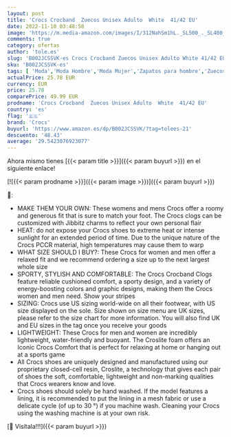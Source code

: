 ```yaml
---
layout: post
title: 'Crocs Crocband  Zuecos Unisex Adulto  White  41/42 EU'
date: 2022-11-10 03:48:58
image: 'https://m.media-amazon.com/images/I/312NahSm1hL._SL500_._SL400_.jpg'
comments: true
category: ofertas
author: 'tole.es'
slug: 'B002JCSSVK-es Crocs Crocband Zuecos Unisex Adulto White 41/42 EU'
sku: 'B002JCSSVK-es'
tags: [ 'Moda','Moda Hombre','Moda Mujer','Zapatos para hombre','Zuecos y mules para hombre','crocs','zuecos','🇪🇸', ]
actualPrice: 25.78 EUR
currency: EUR
price: 25.78
comparePrice: 49.99 EUR
prodname: 'Crocs Crocband  Zuecos Unisex Adulto  White  41/42 EU'
country: 'es'
flag: '🇪🇸'
brand: 'Crocs'
buyurl: 'https://www.amazon.es/dp/B002JCSSVK/?tag=tolees-21'
descuento: '48.43'
average: '29.5423076923077'
---
```


Ahora mismo tienes [{{< param title >}}]({{< param buyurl >}}) en el siguiente enlace!

[![{{< param prodname >}}]({{< param image >}})]({{< param buyurl >}})

🔎:

- MAKE THEM YOUR OWN: These womens and mens Crocs offer a roomy and generous fit that is sure to match your foot. The Crocs clogs can be customized with Jibbitz charms to reflect your own personal flair
- HEAT: do not expose your Crocs shoes to extreme heat or intense sunlight for an extended period of time. Due to the unique nature of the Crocs PCCR material, high temperatures may cause them to warp
- WHAT SIZE SHOULD I BUY?: These Crocs for women and men offer a relaxed fit and we recommend ordering a size up to the next largest whole size
- SPORTY, STYLISH AND COMFORTABLE: The Crocs Crocband Clogs feature reliable cushioned comfort, a sporty design, and a variety of energy-boosting colors and graphic designs, making them the Crocs women and men need. Show your stripes
- SIZING: Crocs use US sizing world-wide on all their footwear, with US size displayed on the sole. Size shown on size menu are UK sizes, please refer to the size chart for more information. You will also find UK and EU sizes in the tag once you receive your goods
- LIGHTWEIGHT: These Crocs for men and women are incredibly lightweight, water-friendly and buoyant. The Croslite foam offers an Iconic Crocs Comfort that is perfect for relaxing at home or hanging out at a sports game
- All Crocs shoes are uniquely designed and manufactured using our proprietary closed-cell resin, Croslite, a technology that gives each pair of shoes the soft, comfortable, lightweight and non-marking qualities that Crocs wearers know and love.
- Crocs shoes should solely be hand washed. If the model features a lining, it is recommended to put the lining in a mesh fabric or use a delicate cycle (of up to 30 °) if you machine wash. Cleaning your Crocs using the washing machine is at your own risk.

[🛒 Visítala!!!]({{< param buyurl >}})
